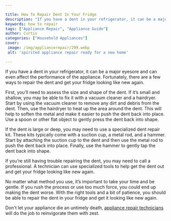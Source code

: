 ```yaml
---

title: How To Repair Dent In Your Fridge
description: "If you have a dent in your refrigerator, it can be a major eyesore and can even affect the performance of the appliance. Fortunate...check it out to learn"
keywords: how to repair
tags: ["Appliance Repair", "Appliance Guide"]
author: Curtis
categories: ["Household Appliances"]
cover: 
 image: /img/appliancerepair/299.webp
 alt: 'spirited appliance repair ready for a new home'

---
```


If you have a dent in your refrigerator, it can be a major eyesore and can even affect the performance of the appliance. Fortunately, there are a few ways to repair the dent and get your fridge looking like new again.

First, you’ll need to assess the size and shape of the dent. If it’s small and shallow, you may be able to fix it with a vacuum cleaner and a hairdryer. Start by using the vacuum cleaner to remove any dirt and debris from the dent. Then, use the hairdryer to heat up the area around the dent. This will help to soften the metal and make it easier to push the dent back into place. Use a spoon or other flat object to gently press the dent back into shape.

If the dent is large or deep, you may need to use a specialized dent repair kit. These kits typically come with a suction cup, a metal rod, and a hammer. Start by attaching the suction cup to the dent and then use the metal rod to push the dent back into place. Finally, use the hammer to gently tap the dent back into shape.

If you’re still having trouble repairing the dent, you may need to call a professional. A technician can use specialized tools to help get the dent out and get your fridge looking like new again.

No matter what method you use, it’s important to take your time and be gentle. If you rush the process or use too much force, you could end up making the dent worse. With the right tools and a bit of patience, you should be able to repair the dent in your fridge and get it looking like new again.

Don't let your appliance die an untimely death, <a href="/pages/appliance-repair-technicians/">appliance repair technicians</a> will do the job to reinvigorate them with zest.